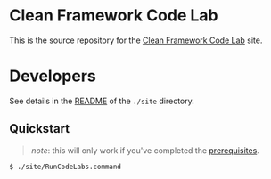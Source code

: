 # Clean Framework Code Lab

This is the source repository for the [Clean Framework Code Lab][cfcl] site.

# Developers

See details in the [README][site-readme] of the `./site` directory.

## Quickstart

> _note_: this will only work if you've completed the [prerequisites].

```console
$ ./site/RunCodeLabs.command
```



[cfcl]: https://huntington-mobile-dev-flutter.github.io/
[prerequisites]: ./site/README.md#prerequisites "prerequisites for bulding the site"
[site-readme]: ./site/README.md "developer details for building and publishing this site"